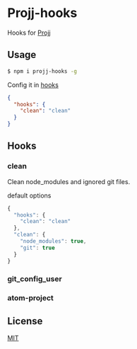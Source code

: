 # Projj-hooks

Hooks for [Projj](https://github.com/popomore/projj)

## Usage

```bash
$ npm i projj-hooks -g
```

Config it in [hooks](#Hooks)

```json
{
  "hooks": {
    "clean": "clean"
  }
}
```

## Hooks

### clean

Clean node_modules and ignored git files.

default options

```js
{
  "hooks": {
    "clean": "clean"
  },
  "clean": {
    "node_modules": true,
    "git": true
  }
}
```

### git_config_user

### atom-project

## License

[MIT](LICENSE)

